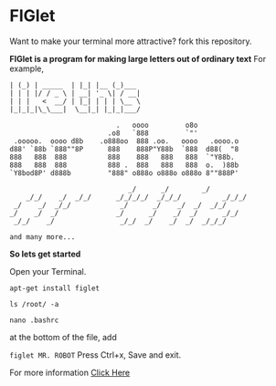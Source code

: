 # FIGlet
Want to make your terminal more attractive? fork this repository. 

**FIGlet is a program for making large letters out of ordinary text**
For example, 

```
| (_) | _____  | |_| |__ (_)___ 
| | | |/ / _ \ | __| '_ \| / __|
| | |   <  __/ | |_| | | | \__ \
|_|_|_|\_\___|  \__|_| |_|_|___/
                                
                          .   oooo         o8o           
                        .o8   `888         `"'           
 .ooooo.  oooo d8b    .o888oo  888 .oo.   oooo   .oooo.o 
d88' `88b `888""8P      888    888P"Y88b  `888  d88(  "8 
888   888  888          888    888   888   888  `"Y88b.  
888   888  888          888 .  888   888   888  o.  )88b 
`Y8bod8P' d888b         "888" o888o o888o o888o 8""888P' 

                             _/      _/        _/            
    _/_/    _/  _/_/      _/_/_/_/  _/_/_/          _/_/_/   
 _/    _/  _/_/            _/      _/    _/  _/  _/_/        
_/    _/  _/              _/      _/    _/  _/      _/_/     
 _/_/    _/                _/_/  _/    _/  _/  _/_/_/        
                                                             
and many more...
```
**So lets get started**

Open your Terminal.

`apt-get install figlet`

`ls /root/ -a`

`nano .bashrc`

at the bottom of the file, add 

`figlet MR. ROBOT`
Press Ctrl+x,
Save and exit.

For more information [Click Here](http://www.figlet.org/)


